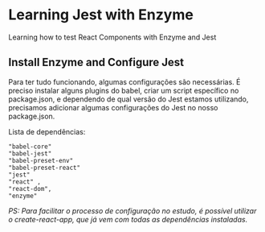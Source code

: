 # Learning Jest with Enzyme
Learning how to test React Components with Enzyme and Jest

## Install Enzyme and Configure Jest

Para ter tudo funcionando, algumas configurações são necessárias. É preciso instalar alguns plugins do babel, criar um script específico no package.json, e dependendo de qual versão do Jest estamos utilizando, precisamos adicionar algumas configurações do Jest no nosso package.json.

Lista de dependências:

    "babel-core"
    "babel-jest" 
    "babel-preset-env"  
    "babel-preset-react" 
    "jest" 
    "react" ,
    "react-dom",
    "enzyme"

_PS: Para facilitar o processo de configuração no estudo, é possível utilizar o create-react-app, que já vem com todas as dependências instaladas._
 